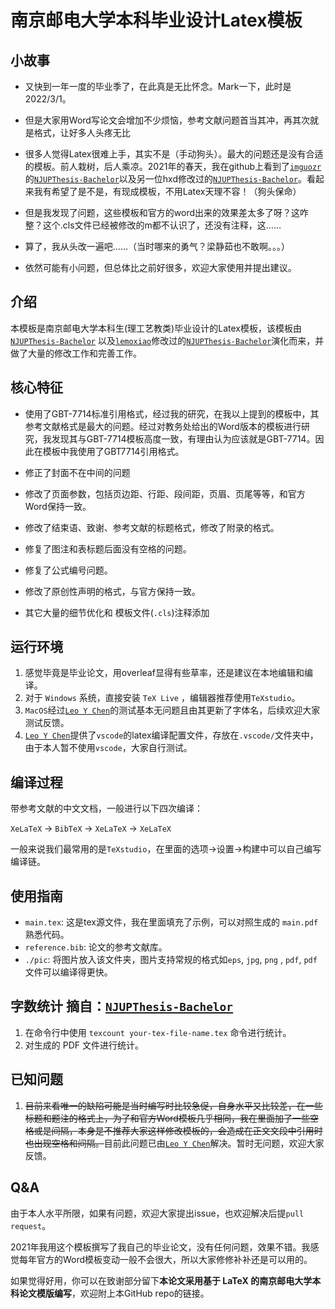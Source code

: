 # 南京邮电大学本科毕业设计Latex模板

## 小故事

- 又快到一年一度的毕业季了，在此真是无比怀念。Mark一下，此时是2022/3/1。

- 但是大家用Word写论文会增加不少烦恼，参考文献问题首当其冲，再其次就是格式，让好多人头疼无比

- 很多人觉得Latex很难上手，其实不是（手动狗头）。最大的问题还是没有合适的模板。前人栽树，后人乘凉。2021年的春天，我在github上看到了[`imguozr`](https://github.com/imguozr)的[`NJUPThesis-Bachelor`](https://github.com/imguozr/NJUPThesis-Bachelor)以及另一位hxd修改过的[`NJUPThesis-Bachelor`](https://github.com/lemoxiao/NJUPThesis-Scholar)。看起来我有希望了是不是，有现成模板，不用Latex天理不容！（狗头保命）

- 但是我发现了问题，这些模板和官方的word出来的效果差太多了呀？这咋整？这个.cls文件已经被修改的m都不认识了，还没有注释，这……

- 算了，我从头改一遍吧……（当时哪来的勇气？梁静茹也不敢啊。。。）

- 依然可能有小问题，但总体比之前好很多，欢迎大家使用并提出建议。

## 介绍
本模板是南京邮电大学本科生(理工艺教类)毕业设计的Latex模板，该模板由[`NJUPThesis-Bachelor`](https://github.com/imguozr/NJUPThesis-Bachelor) 以及[`lemoxiao`](https://github.com/lemoxiao)修改过的[`NJUPThesis-Bachelor`](https://github.com/lemoxiao/NJUPThesis-Scholar)演化而来，并做了大量的修改工作和完善工作。

## 核心特征

- 使用了GBT-7714标准引用格式，经过我的研究，在我以上提到的模板中，其参考文献格式是最大的问题。经过对教务处给出的Word版本的模板进行研究，我发现其与GBT-7714模板高度一致，有理由认为应该就是GBT-7714。因此在模板中我使用了GBT7714引用格式。

- 修正了封面不在中间的问题

- 修改了页面参数，包括页边距、行距、段间距，页眉、页尾等等，和官方Word保持一致。

- 修改了结束语、致谢、参考文献的标题格式，修改了附录的格式。

- 修复了图注和表标题后面没有空格的问题。

- 修复了公式编号问题。

- 修改了原创性声明的格式，与官方保持一致。

- 其它大量的细节优化和 模板文件(`.cls`)注释添加

## 运行环境

1. 感觉毕竟是毕业论文，用overleaf显得有些草率，还是建议在本地编辑和编译。
2. 对于 `Windows` 系统，直接安装 `TeX Live` ，编辑器推荐使用`TeXstudio`。
3. `MacOS`经过[`Leo Y Chen`](https://github.com/xsro)的测试基本无问题且由其更新了字体名，后续欢迎大家测试反馈。
4. [`Leo Y Chen`](https://github.com/xsro)提供了`vscode`的latex编译配置文件，存放在`.vscode/`文件夹中，由于本人暂不使用`vscode`，大家自行测试。

## 编译过程

带参考文献的中文文档，一般进行以下四次编译：

`XeLaTeX` -> `BibTeX` -> `XeLaTeX` -> `XeLaTeX`

一般来说我们最常用的是`TeXstudio`，在里面的选项->设置->构建中可以自己编写编译链。
## 使用指南

- `main.tex`: 这是tex源文件，我在里面填充了示例，可以对照生成的 `main.pdf` 熟悉代码。
- `reference.bib`: 论文的参考文献库。
- `./pic`: 将图片放入该文件夹，图片支持常规的格式如`eps`, `jpg`, `png` , `pdf`, `pdf`文件可以编译得更快。

## 字数统计 摘自：[`NJUPThesis-Bachelor`](https://github.com/imguozr/NJUPThesis-Bachelor)

1. 在命令行中使用 `texcount your-tex-file-name.tex` 命令进行统计。
2. 对生成的 PDF 文件进行统计。

## 已知问题

1. ~~目前来看唯一的缺陷可能是当时编写时比较急促，自身水平又比较差，在一些标题和题注的格式上，为了和官方Word模板几乎相同，我在里面加了一些空格或是间隔，本身是不推荐大家这样修改模板的，会造成在正文文段中引用时也出现空格和间隔。~~目前此问题已由[`Leo Y Chen`](https://github.com/xsro)解决。暂时无问题，欢迎大家反馈。

## Q&A

由于本人水平所限，如果有问题，欢迎大家提出issue，也欢迎解决后提`pull request`。

2021年我用这个模板撰写了我自己的毕业论文，没有任何问题，效果不错。我感觉每年官方的Word模板变动一般不会很大，所以大家修修补补还是可以用的。

如果觉得好用，你可以在致谢部分留下**本论文采用基于 LaTeX 的南京邮电大学本科论文模版编写**，欢迎附上本GitHub repo的链接。
